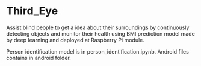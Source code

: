 # Third_Eye
Assist blind people to get a idea about their surroundings by continuously detecting objects and monitor their health using BMI prediction model made by deep learning and deployed at Raspberry Pi module.

Person identification model is in person_identification.ipynb. 
Android files contains in android folder.
